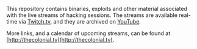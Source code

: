 This repository contains binaries, exploits and other material associated with the live streams of hacking sessions. The streams are available real-time via [Twitch.tv](https://www.twitch.tv/th3colon1al), and they are archived on [YouTube](https://youtube.com/c/OJReeves).

More links, and a calendar of upcoming streams, can be found at [http://thecolonial.tv](http://thecolonial.tv).
